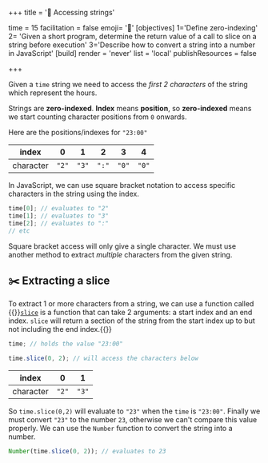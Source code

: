+++
title = '🧶 Accessing strings'

time = 15
facilitation = false
emoji= '🧩'
[objectives]
 1='Define zero-indexing'
 2= 'Given a short program, determine the return value of a call to slice on a string before execution'
 3='Describe how to convert a string into a number in JavaScript'
[build]
  render = 'never'
  list = 'local'
  publishResources = false

+++

Given a `time` string we need to access the _first 2 characters_ of the string which represent the hours.

Strings are **zero-indexed**.
**Index** means **position**, so **zero-indexed** means we start counting character positions from `0` onwards.

Here are the positions/indexes for `"23:00"`

|   index   |   0   |   1   | 2     | 3     | 4     |
| :-------: | :---: | :---: | ----- | ----- | ----- |
| character | `"2"` | `"3"` | `":"` | `"0"` | `"0"` |

In JavaScript, we can use square bracket notation to access specific characters in the string using the index.

```js
time[0]; // evaluates to "2"
time[1]; // evaluates to "3"
time[2]; // evaluates to ":"
// etc
```

Square bracket access will only give a single character. We must use another method to extract _multiple_ characters from the given string.

## ✂️ Extracting a slice

To extract 1 or more characters from a string, we can use a function called {{<tooltip title="slice ">}}[`slice`](https://developer.mozilla.org/en-US/docs/Web/JavaScript/Reference/Global_Objects/String/slice) is a function that can take 2 arguments: a start index and an end index. `slice` will return a section of the string from the start index up to but not including the end index.{{</tooltip>}}

```js
time; // holds the value "23:00"
```

```js
time.slice(0, 2); // will access the characters below
```

|   index   |   0   |   1   |
| :-------: | :---: | :---: |
| character | `"2"` | `"3"` |

So `time.slice(0,2)` will evaluate to `"23"` when the `time` is `"23:00"`. Finally we must convert `"23"` to the number `23`, otherwise we can't compare this value properly. We can use the `Number` function to convert the string into a number.

```js
Number(time.slice(0, 2)); // evaluates to 23
```
